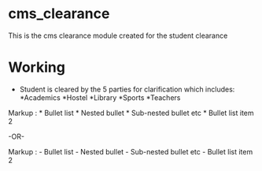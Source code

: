 # cms_clearance
This is the cms clearance module created for the student clearance

# Working
* Student is cleared by the 5 parties for clarification which includes:
  *Academics
  *Hostel
  *Library
  *Sports
  *Teachers

 Markup : * Bullet list
              * Nested bullet
                  * Sub-nested bullet etc
          * Bullet list item 2

-OR-

 Markup : - Bullet list
              - Nested bullet
                  - Sub-nested bullet etc
          - Bullet list item 2 

